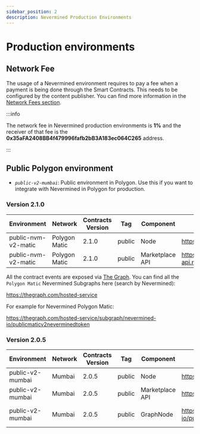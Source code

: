```yaml
---
sidebar_position: 2
description: Nevermined Production Environments
---
```


# Production environments

## Network Fee

The usage of a Nevermined environment requires to pay a fee when a payment is being done through the Smart Contracts. This needs to be configured by the content publisher. You can find more information in the [Network Fees section](network-fees.mdx).

:::info

The network fee in Nevermined production environments is **1%** and the receiver of that fee is the **0x35aFA2408BB4f479996fafb2bB3A183ec064C265** address.

:::

## Public Polygon environment

- *`public-v2-mumbai`*: Public environment in Polygon. Use this if you want to integrate with Nevermined in Polygon for production.


### Version 2.1.0

| Environment | Network | Contracts Version | Tag | Component | URL | Comments |
|-------------|---------|-------------------|-----|-----------|-----|----------|
| public-nvm-v2-matic | Polygon Matic | 2.1.0 | public | Node | https://node.matic.public.nevermined.network | |
| public-nvm-v2-matic | Polygon Matic | 2.1.0 | public | Marketplace API | https://marketplace-api.matic.public.nevermined.network | |

All the contract events are exposed via [The Graph](https://thegraph.com/). You can find all the `Polygon Matic` Nevermined Subgraphs here (search by Nevermined):

https://thegraph.com/hosted-service

For example for Nevermined Polygon Matic:

https://thegraph.com/hosted-service/subgraph/nevermined-io/publicmaticv2neverminedtoken


### Version 2.0.5

| Environment | Network | Contracts Version | Tag | Component | URL | Comments |
|-------------|---------|-------------------|-----|-----------|-----|----------|
| public-v2-mumbai | Mumbai | 2.0.5 | public | Node | https://node.public.nevermined.network | |
| public-v2-mumbai | Mumbai | 2.0.5 | public | Marketplace API | https://marketplace-api.public.nevermined.network | |
| public-v2-mumbai | Mumbai | 2.0.5 | public | GraphNode | https://api.thegraph.com/subgraphs/name/nevermined-io/public | Use with sdk >= 0.21.0 |
